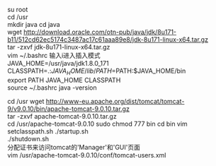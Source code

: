 su root  
cd /usr  
mkdir java
cd java  
wget http://download.oracle.com/otn-pub/java/jdk/8u171-b11/512cd62ec5174c3487ac17c61aaa89e8/jdk-8u171-linux-x64.tar.gz  
tar -zxvf jdk-8u171-linux-x64.tar.gz  
vim ~/.bashrc 
输入i进入插入模式   
JAVA_HOME=/usr/java/jdk1.8.0_171
CLASSPATH=.:$JAVA_HOME/lib/  
PATH=$PATH:$JAVA_HOME/bin  
export PATH JAVA_HOME CLASSPATH  
source ~/.bashrc 
java -version  


cd /usr
wget http://www-eu.apache.org/dist/tomcat/tomcat-9/v9.0.10/bin/apache-tomcat-9.0.10.tar.gz  
tar -zxvf apache-tomcat-9.0.10.tar.gz  
cd /usr/apache-tomcat-9.0.10
sudo chmod 777 bin
cd bin
vim setclasspath.sh
./startup.sh  
./shutdown.sh  
分配证书来访问tomcat的'Manager'和'GUI'页面  
vim /usr/apache-tomcat-9.0.10/conf/tomcat-users.xml  
<tomcat-users>   
<user name="admin" password="admin" roles="admin-gui,manager-gui" />  
</tomcat-users>  
